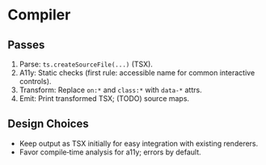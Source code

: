 # Compiler

## Passes
1. Parse: `ts.createSourceFile(...)` (TSX).
2. A11y: Static checks (first rule: accessible name for common interactive controls).
3. Transform: Replace `on:*` and `class:*` with `data-*` attrs.
4. Emit: Print transformed TSX; (TODO) source maps.

## Design Choices
- Keep output as TSX initially for easy integration with existing renderers.
- Favor compile‑time analysis for a11y; errors by default.
